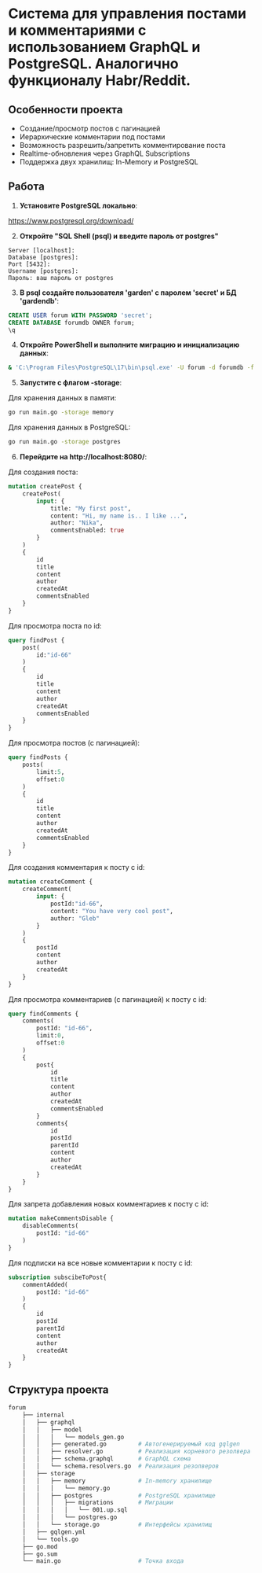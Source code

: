 # Система для управления постами и комментариями с использованием GraphQL и PostgreSQL. Аналогично функционалу Habr/Reddit.

## Особенности проекта
- Создание/просмотр постов с пагинацией
- Иерархические комментарии под постами
- Возможность разрешить/запретить комментирование поста
- Rеaltime-обновления через GraphQL Subscriptions
- Поддержка двух хранилищ: In-Memory и PostgreSQL

## Работа

1. **Установите PostgreSQL локально**:

https://www.postgresql.org/download/

2. **Откройте "SQL Shell (psql) и введите пароль от postgres"**
```psql
Server [localhost]: 
Database [postgres]: 
Port [5432]: 
Username [postgres]: 
Пароль: ваш пароль от postgres
```
3. **В psql создайте пользователя 'garden' с паролем 'secret' и БД 'gardendb'**:
```sql
CREATE USER forum WITH PASSWORD 'secret';
CREATE DATABASE forumdb OWNER forum;
\q
```
4. **Откройте PowerShell и выполните миграцию и инициализацию данных**:
```bash
& 'C:\Program Files\PostgreSQL\17\bin\psql.exe' -U forum -d forumdb -f migrations\001.up.sql
```
5. **Запустите с флагом -storage**:

Для хранения данных в памяти:
```bash
go run main.go -storage memory
```
Для хранения данных в PostgreSQL:
```bash
go run main.go -storage postgres
```
6. **Перейдите на http://localhost:8080/**:

Для создания поста:
```graphql
mutation createPost {
    createPost(
        input: {
            title: "My first post",
            content: "Hi, my name is.. I like ...",
            author: "Nika",
            commentsEnabled: true
        }
    )
    {
        id
	    title
	    content
        author
	    createdAt
        commentsEnabled
    }
}
```
Для просмотра поста по id:
```graphql
query findPost {
    post(
        id:"id-66"
    )
	{
        id
	    title
	    content
        author
	    createdAt
        commentsEnabled
	}
}
```
Для просмотра постов (с пагинацией):
```graphql
query findPosts {
	posts(
	    limit:5,
	    offset:0
    )
    {
        id
	    title
	    content
        author
	    createdAt
        commentsEnabled
	}
}
```
Для создания комментария к посту с id:
```graphql
mutation createComment {
    createComment(
        input: {
            postId:"id-66",
            content: "You have very cool post",
            author: "Gleb"
        }
    )
    {
        postId
        content
        author
        createdAt
    }
}
```
Для просмотра комментариев (с пагинацией) к посту с id:
```graphql
query findComments {
	comments(
	    postId: "id-66",
	    limit:0,
	    offset:0
    )
	{
        post{
            id
    	  	title
    	  	content
        	author
    	  	createdAt
        	commentsEnabled
        }
        comments{
            id
        	postId
        	parentId
        	content
        	author
        	createdAt
        }
	}
}
```
Для запрета добавления новых комментариев к посту с id:
```graphql
mutation makeCommentsDisable {
    disableComments(
        postId: "id-66"
    )
}
```
Для подписки на все новые комментарии к посту с id:
```graphql
subscription subscibeToPost{
    commentAdded(
        postId: "id-66"
    )
    {
        id
        postId
        parentId
        content
        author
        createdAt
    }
}
```

## Структура проекта


```bash
forum
    ├── internal
    │   ├── graphql
    │   │   ├── model
    │   │   │   └── models_gen.go
    │   │   ├── generated.go         # Автогенерируемый код gqlgen
    │   │   ├── resolver.go          # Реализация корневого резолвера
    │   │   ├── schema.graphql       # GraphQL схема
    │   │   └── schema.resolvers.go  # Реализация резолверов
    │   ├── storage
    │   │   ├── memory               # In-memory хранилище
    │   │   │   └── memory.go
    │   │   ├── postgres             # PostgreSQL хранилище
    │   │   │   ├── migrations       # Миграции
    │   │   │   │   └── 001.up.sql
    │   │   │   └── postgres.go
    │   │   └── storage.go           # Интерфейсы хранилищ
    │   ├── gqlgen.yml
    │   └── tools.go  
    ├── go.mod
    ├── go.sum
    └── main.go                      # Точка входа
```    

